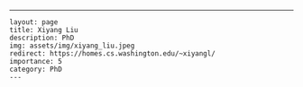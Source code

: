 ---
    layout: page
    title: Xiyang Liu
    description: PhD
    img: assets/img/xiyang_liu.jpeg
    redirect: https://homes.cs.washington.edu/~xiyangl/
    importance: 5
    category: PhD
    ---
    